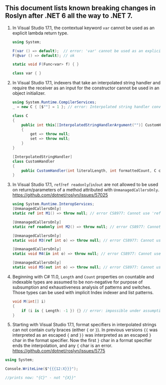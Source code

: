 ## This document lists known breaking changes in Roslyn after .NET 6 all the way to .NET 7.

1. In Visual Studio 17.1, the contextual keyword `var` cannot be used as an explicit lambda return type.

    ```csharp
    using System;

    F(var () => default);  // error: 'var' cannot be used as an explicit lambda return type
    F(@var () => default); // ok

    static void F(Func<var> f) { }

    class var { }
    ```

2. In Visual Studio 17.1, indexers that take an interpolated string handler and require the receiver as an input for the constructor cannot be used in an object initializer.

    ```cs
    using System.Runtime.CompilerServices;
    _ = new C { [$""] = 1 }; // error: Interpolated string handler conversions that reference the instance being indexed cannot be used in indexer member initializers.

    class C
    {
        public int this[[InterpolatedStringHandlerArgument("")] CustomHandler c]
        {
            get => throw null;
            set => throw null;
        }
    }

    [InterpolatedStringHandler]
    class CustomHandler
    {
        public CustomHandler(int literalLength, int formattedCount, C c) {}
    }
    ```

3. In Visual Studio 17.1, `ref`/`ref readonly`/`in`/`out` are not allowed to be used on return/parameters of a method attributed with `UnmanagedCallersOnly`.  
https://github.com/dotnet/roslyn/issues/57025

    ```cs
    using System.Runtime.InteropServices;
    [UnmanagedCallersOnly]
    static ref int M1() => throw null; // error CS8977: Cannot use 'ref', 'in', or 'out' in a method attributed with 'UnmanagedCallersOnly'.

    [UnmanagedCallersOnly]
    static ref readonly int M2() => throw null; // error CS8977: Cannot use 'ref', 'in', or 'out' in a method attributed with 'UnmanagedCallersOnly'.

    [UnmanagedCallersOnly]
    static void M3(ref int o) => throw null; // error CS8977: Cannot use 'ref', 'in', or 'out' in a method attributed with 'UnmanagedCallersOnly'.

    [UnmanagedCallersOnly]
    static void M4(in int o) => throw null; // error CS8977: Cannot use 'ref', 'in', or 'out' in a method attributed with 'UnmanagedCallersOnly'.

    [UnmanagedCallersOnly]
    static void M5(out int o) => throw null; // error CS8977: Cannot use 'ref', 'in', or 'out' in a method attributed with 'UnmanagedCallersOnly'.
    ```


4. Beginning with C# 11.0, `Length` and `Count` properties on countable and indexable types
are assumed to be non-negative for purpose of subsumption and exhaustiveness analysis of patterns and switches.
Those types can be used with implicit Index indexer and list patterns.

    ```csharp
    void M(int[] i)
    {
        if (i is { Length: -1 }) {} // error: impossible under assumption of non-negative length
    }
    ```

5. Starting with Visual Studio 17.1, format specifiers in interpolated strings can not contain curly braces (either `{` or `}`). In previous versions `{{` was interpreted as an escaped `{` and `}}` was interpreted as an escaped `}` char in the format specifier. Now the first `}` char in a format specifier ends the interpolation, and any `{` char is an error.
https://github.com/dotnet/roslyn/issues/5775

```csharp
using System;

Console.WriteLine($"{{{12:X}}}");

//prints now: "{C}" - not "{X}}"
```